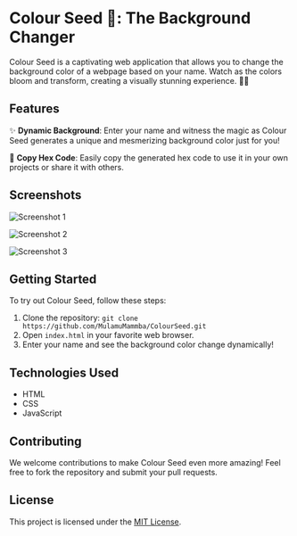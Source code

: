 # Colour Seed 🎨: The Background Changer

Colour Seed is a captivating web application that allows you to change the background color of a webpage based on your name. Watch as the colors bloom and transform, creating a visually stunning experience. 🌈✨

## Features

✨ **Dynamic Background**: Enter your name and witness the magic as Colour Seed generates a unique and mesmerizing background color just for you!

🌟 **Copy Hex Code**: Easily copy the generated hex code to use it in your own projects or share it with others.

## Screenshots

![Screenshot 1](screenshots/screenshot1.png)

![Screenshot 2](screenshots/screenshot2.png)

![Screenshot 3](screenshots/screenshot3.png)

## Getting Started

To try out Colour Seed, follow these steps:

1. Clone the repository: `git clone https://github.com/MulamuMammba/ColourSeed.git`
2. Open `index.html` in your favorite web browser.
3. Enter your name and see the background color change dynamically!

## Technologies Used

- HTML
- CSS
- JavaScript

## Contributing

We welcome contributions to make Colour Seed even more amazing! Feel free to fork the repository and submit your pull requests.

## License

This project is licensed under the [MIT License](LICENSE).

